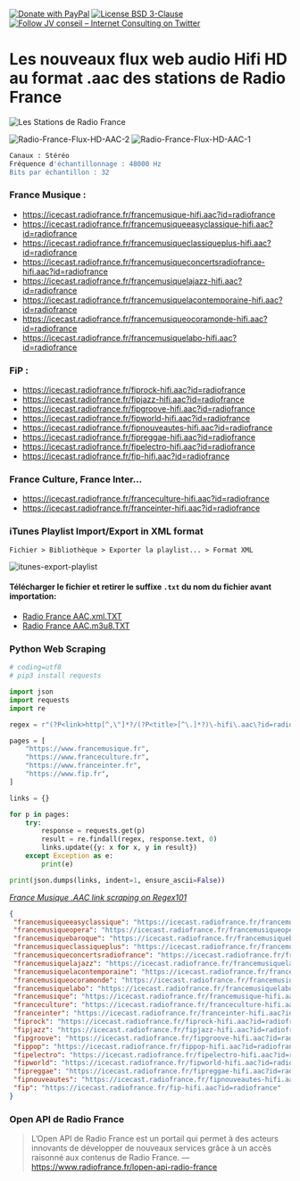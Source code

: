 [![Donate with PayPal](https://img.shields.io/badge/Donate-PayPal-green.svg)](https://www.paypal.com/cgi-bin/webscr?cmd=_s-xclick&hosted_button_id=P3DGL6EANDY96&source=url)
[![License BSD 3-Clause](https://img.shields.io/badge/License-BSD%203--Clause-blue.svg)](LICENSE)
[![Follow JV conseil – Internet Consulting on Twitter](https://img.shields.io/twitter/follow/JVconseil.svg?style=social&logo=twitter)](https://twitter.com/JVconseil)

# Les nouveaux flux web audio Hifi HD au format .aac des stations de Radio France

![Les Stations de Radio France](https://cdn.radiofrance.fr/s3/cruiser-production/2016/12/0b21680a-3c67-4f2d-9e20-be16e67c3e91/600x337_7radios-1.jpg "Les Stations de Radio France")

![Radio-France-Flux-HD-AAC-2](https://user-images.githubusercontent.com/8126807/67148713-d72a2d00-f2a2-11e9-8050-83de5ed8c15f.png)
![Radio-France-Flux-HD-AAC-1](https://user-images.githubusercontent.com/8126807/67148712-d72a2d00-f2a2-11e9-8e51-0155fc8b9b18.png)

```bash
Canaux : Stéréo
Fréquence d'échantillonnage : 48000 Hz
Bits par échantillon : 32
```

### France Musique :

- https://icecast.radiofrance.fr/francemusique-hifi.aac?id=radiofrance
- https://icecast.radiofrance.fr/francemusiqueeasyclassique-hifi.aac?id=radiofrance
- https://icecast.radiofrance.fr/francemusiqueclassiqueplus-hifi.aac?id=radiofrance
- https://icecast.radiofrance.fr/francemusiqueconcertsradiofrance-hifi.aac?id=radiofrance
- https://icecast.radiofrance.fr/francemusiquelajazz-hifi.aac?id=radiofrance
- https://icecast.radiofrance.fr/francemusiquelacontemporaine-hifi.aac?id=radiofrance
- https://icecast.radiofrance.fr/francemusiqueocoramonde-hifi.aac?id=radiofrance
- https://icecast.radiofrance.fr/francemusiquelabo-hifi.aac?id=radiofrance

### FiP :

- https://icecast.radiofrance.fr/fiprock-hifi.aac?id=radiofrance
- https://icecast.radiofrance.fr/fipjazz-hifi.aac?id=radiofrance
- https://icecast.radiofrance.fr/fipgroove-hifi.aac?id=radiofrance
- https://icecast.radiofrance.fr/fipworld-hifi.aac?id=radiofrance
- https://icecast.radiofrance.fr/fipnouveautes-hifi.aac?id=radiofrance
- https://icecast.radiofrance.fr/fipreggae-hifi.aac?id=radiofrance
- https://icecast.radiofrance.fr/fipelectro-hifi.aac?id=radiofrance
- https://icecast.radiofrance.fr/fip-hifi.aac?id=radiofrance

### France Culture, France Inter...

- https://icecast.radiofrance.fr/franceculture-hifi.aac?id=radiofrance
- https://icecast.radiofrance.fr/franceinter-hifi.aac?id=radiofrance

### iTunes Playlist Import/Export in XML format

`Fichier > Bibliothèque > Exporter la playlist... > Format XML`

![itunes-export-playlist](https://user-images.githubusercontent.com/8126807/67147939-06886c00-f29a-11e9-85a9-1b902c30ef73.jpg)

#### Télécharger le fichier et retirer le suffixe `.txt` du nom du fichier avant importation:

- [Radio France AAC.xml.TXT](https://github.com/JV-conseil-Internet-Consulting/Radio-France-Flux-HD-AAC/files/3746923/Radio.France.AAC.xml.TXT)
- [Radio France AAC.m3u8.TXT](https://github.com/JV-conseil-Internet-Consulting/Radio-France-Flux-HD-AAC/files/3746929/Radio.France.AAC.m3u8.TXT)

### Python Web Scraping

```py
# coding=utf8
# pip3 install requests

import json
import requests
import re

regex = r"(?P<link>http[^,\"]*?/(?P<title>[^\.]*?)\-hifi\.aac\?id=radiofrance)"

pages = [
    "https://www.francemusique.fr",
    "https://www.franceculture.fr",
    "https://www.franceinter.fr",
    "https://www.fip.fr",
]

links = {}

for p in pages:
    try:
        response = requests.get(p)
        result = re.findall(regex, response.text, 0)
        links.update({y: x for x, y in result})
    except Exception as e:
        print(e)

print(json.dumps(links, indent=1, ensure_ascii=False))
```

*[France Musique .AAC link scraping on Regex101](https://regex101.com/r/QzFpaY/1)*

```json
{
 "francemusiqueeasyclassique": "https://icecast.radiofrance.fr/francemusiqueeasyclassique-hifi.aac?id=radiofrance",
 "francemusiqueopera": "https://icecast.radiofrance.fr/francemusiqueopera-hifi.aac?id=radiofrance",
 "francemusiquebaroque": "https://icecast.radiofrance.fr/francemusiquebaroque-hifi.aac?id=radiofrance",
 "francemusiqueclassiqueplus": "https://icecast.radiofrance.fr/francemusiqueclassiqueplus-hifi.aac?id=radiofrance",
 "francemusiqueconcertsradiofrance": "https://icecast.radiofrance.fr/francemusiqueconcertsradiofrance-hifi.aac?id=radiofrance",
 "francemusiquelajazz": "https://icecast.radiofrance.fr/francemusiquelajazz-hifi.aac?id=radiofrance",
 "francemusiquelacontemporaine": "https://icecast.radiofrance.fr/francemusiquelacontemporaine-hifi.aac?id=radiofrance",
 "francemusiqueocoramonde": "https://icecast.radiofrance.fr/francemusiqueocoramonde-hifi.aac?id=radiofrance",
 "francemusiquelabo": "https://icecast.radiofrance.fr/francemusiquelabo-hifi.aac?id=radiofrance",
 "francemusique": "https://icecast.radiofrance.fr/francemusique-hifi.aac?id=radiofrance",
 "franceculture": "https://icecast.radiofrance.fr/franceculture-hifi.aac?id=radiofrance",
 "franceinter": "https://icecast.radiofrance.fr/franceinter-hifi.aac?id=radiofrance",
 "fiprock": "https://icecast.radiofrance.fr/fiprock-hifi.aac?id=radiofrance",
 "fipjazz": "https://icecast.radiofrance.fr/fipjazz-hifi.aac?id=radiofrance",
 "fipgroove": "https://icecast.radiofrance.fr/fipgroove-hifi.aac?id=radiofrance",
 "fippop": "https://icecast.radiofrance.fr/fippop-hifi.aac?id=radiofrance",
 "fipelectro": "https://icecast.radiofrance.fr/fipelectro-hifi.aac?id=radiofrance",
 "fipworld": "https://icecast.radiofrance.fr/fipworld-hifi.aac?id=radiofrance",
 "fipreggae": "https://icecast.radiofrance.fr/fipreggae-hifi.aac?id=radiofrance",
 "fipnouveautes": "https://icecast.radiofrance.fr/fipnouveautes-hifi.aac?id=radiofrance",
 "fip": "https://icecast.radiofrance.fr/fip-hifi.aac?id=radiofrance"
}
```

### Open API de Radio France

> L’Open API de Radio France est un portail qui permet à des acteurs innovants de développer de nouveaux services grâce à un accès raisonné aux contenus de Radio France. — https://www.radiofrance.fr/lopen-api-radio-france
